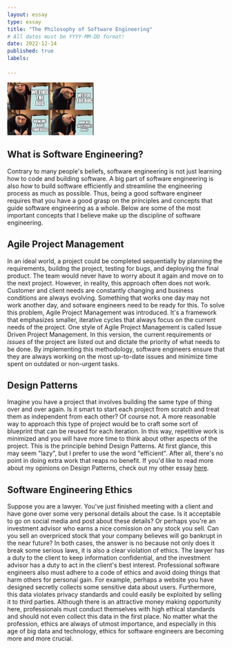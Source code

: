 ```yaml
---
layout: essay
type: essay
title: "The Philosophy of Software Engineering"
# All dates must be YYYY-MM-DD format!
date: 2022-12-14
published: true
labels:

---
```


<img width=200 src="../img/swe-bugs.jpeg"/>

## What is Software Engineering?
Contrary to many people's beliefs, software engineering is not just learning how to code and building software.  A big part of software engineering is also <i>how</i> to build software efficiently and streamline the engineering process as much as possible.  Thus, being a good software engineer requires that you have a good grasp on the principles and concepts that guide software engineering as a whole.  Below are some of the most important concepts that I believe make up the discipline of software engineering.

## Agile Project Management
In an ideal world, a project could be completed sequentially by planning the requirements, buildng the project, testing for bugs, and deploying the final product.  The team would never have to worry about it again and move on to the next project.  However, in reality, this approach often does not work.  Customer and client needs are constantly changing and business conditions are always evolving.  Something that works one day may not work another day, and sotware engineers need to be ready for this.  To solve this problem, Agile Project Management was introduced.  It's a framework that emphasizes smaller, iterative cycles that always focus on the current needs of the project.  One style of Agile Project Management is called Issue Driven Project Management.  In this version, the current requirements or <i>issues</i> of the project are listed out and dictate the priority of what needs to be done.  By implementing this methodology, software engineers ensure that they are always working on the most up-to-date issues and minimize time spent on outdated or non-urgent tasks.

## Design Patterns
Imagine you have a project that involves building the same type of thing over and over again.  Is it smart to start each project from scratch and treat them as independent from each other?  Of course not.  A more reasonable way to approach this type of project would be to craft some sort of blueprint that can be reused for each iteration.  In this way, repetitive work is minimized and you will have more time to think about other aspects of the project.  This is the principle behind Design Patterns.  At first glance, this may seem "lazy", but I prefer to use the word "efficient".  After all, there's no point in doing extra work that reaps no benefit.  If you'd like to read more about my opinions on Design Patterns, check out my other essay [here](./how-to-be-lazy.html).

## Software Engineering Ethics
Suppose you are a lawyer.  You've just finished meeting with a client and have gone over some very personal details about the case.  Is it acceptable to go on social media and post about these details?  Or perhaps you're an investment advisor who earns a nice comission on any stock you sell.  Can you sell an overpriced stock that your company believes will go bankrupt in the near future?  In both cases, the answer is no because not only does it break some serious laws, it is also a clear violation of ethics.  The lawyer has a duty to the client to keep information confidential, and the investment advisor has a duty to act in the client's best interest.  Professional software engineers also must adhere to a code of ethics and avoid doing things that harm others for personal gain.  For example, perhaps a website you have designed secretly collects some sensitive data about users.  Furthermore, this data violates privacy standards and could easily be exploited by selling it to third parties.  Although there is an attractive money making opportunity here, professionals must conduct themselves with high ethical standards and should not even collect this data in the first place.  No matter what the profession, ethics are always of utmost importance, and especially in this age of big data and technology, ethics for software engineers are becoming more and more crucial.
